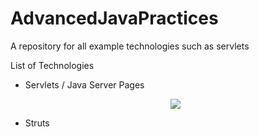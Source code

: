 # AdvancedJavaPractices
A repository for all example technologies such as servlets

List of Technologies
<ul>
<li>Servlets / Java Server Pages</li>
<p align="center"/><img src="http://i.imgur.com/PWka5jk.png"/></p>
<li>Struts</li>
</ul>
